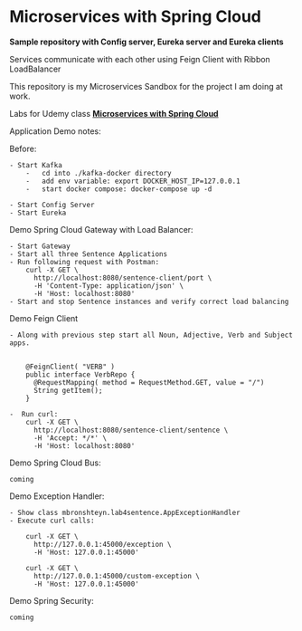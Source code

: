 # Microservices with Spring Cloud

**Sample repository with Config server, Eureka server and Eureka clients**

Services communicate with each other using Feign Client with Ribbon LoadBalancer

This repository is my Microservices Sandbox for the project I am doing at work. 

Labs for Udemy class [ <b>Microservices with Spring Cloud</b> ]( https://www.udemy.com/microservices-with-spring-cloud/ )

Application Demo notes:

Before:

    - Start Kafka
        -   cd into ./kafka-docker directory
        -   add env variable: export DOCKER_HOST_IP=127.0.0.1
        -   start docker compose: docker-compose up -d
        
    - Start Config Server
    - Start Eureka

Demo Spring Cloud Gateway with Load Balancer:

    - Start Gateway
    - Start all three Sentence Applications
    - Run following request with Postman:
        curl -X GET \
          http://localhost:8080/sentence-client/port \
          -H 'Content-Type: application/json' \
          -H 'Host: localhost:8080'
    - Start and stop Sentence instances and verify correct load balancing

Demo Feign Client

    - Along with previous step start all Noun, Adjective, Verb and Subject apps.
    
    
        @FeignClient( "VERB" )
        public interface VerbRepo {
          @RequestMapping( method = RequestMethod.GET, value = "/")
          String getItem();
        }
   
    -  Run curl:
        curl -X GET \
          http://localhost:8080/sentence-client/sentence \
          -H 'Accept: */*' \
          -H 'Host: localhost:8080'

Demo Spring Cloud Bus:
    
    coming

Demo Exception Handler:

    - Show class mbronshteyn.lab4sentence.AppExceptionHandler
    - Execute curl calls:
    
        curl -X GET \
          http://127.0.0.1:45000/exception \
          -H 'Host: 127.0.0.1:45000'

        curl -X GET \
          http://127.0.0.1:45000/custom-exception \
          -H 'Host: 127.0.0.1:45000'

Demo Spring Security:

    coming




